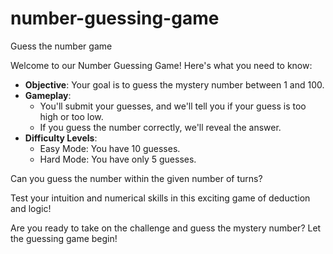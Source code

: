# number-guessing-game
Guess the number game

Welcome to our Number Guessing Game! Here's what you need to know:

- **Objective**: Your goal is to guess the mystery number between 1 and 100.
- **Gameplay**:
  - You'll submit your guesses, and we'll tell you if your guess is too high or too low.
  - If you guess the number correctly, we'll reveal the answer.
- **Difficulty Levels**:
  - Easy Mode: You have 10 guesses.
  - Hard Mode: You have only 5 guesses.

Can you guess the number within the given number of turns? 

Test your intuition and numerical skills in this exciting game of deduction and logic!

Are you ready to take on the challenge and guess the mystery number? Let the guessing game begin!

